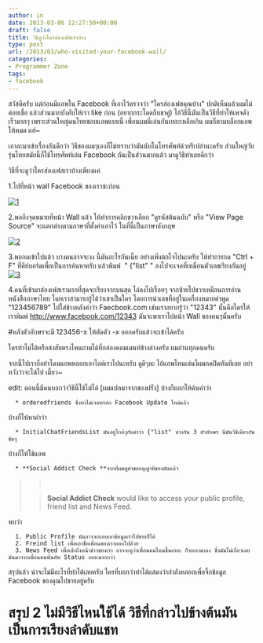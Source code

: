 ```yaml
---
author: in
date: 2013-03-06 12:27:50+00:00
draft: false
title: วิธีดูว่าใครส่องเฟสเราบ้าง
type: post
url: /2013/03/who-visited-your-facebook-wall/
categories:
- Programmer Zone
tags:
- facebook
---
```


สวัสดีครับ แต่ก่อนมีแอพใน Facebook ที่เอาไว้ตรวจว่า "ใครส่องเฟสคุณบ้าง" ปกติเห็นแล้วผมไม่ค่อยเชื่อ แล้วส่วนมากบังคับให้เรา like ก่อน (อยากกระโดดถีบขาคู่) ไอ้วิธีนี้มันเป็นวิธีที่ทำให้เพจดังเร็วมากๆ เพราะส่วนใหญ่คนไทยชอบแอพแบบนี้ เพื่อนผมนี่เล่นกันเยอะเหลือเกิน ผมก็ตามบล็อกแอพให้หมด แฮ่~

เอาละมาเข้าเรื่องกันดีกว่า วิธีของผมๆเองก็ไม่ทราบว่ามันนับในโทรศัพท์ด้วยรึเปล่านะครับ ส่วนใหญ่วัยรุ่นไทยสมัยนี้ก็ใช้โทรศัพท์เล่น Facebook กันเป็นส่วนมากแล้ว มาดูวิธีทำเลยดีกว่า

วิธีที่จะดูว่าใครส่องเฟสเราบ้างเพียงแค่

<!-- more -->

1.ไปที่หน้า wall Facebook ของเราซะก่อน

[![1](https://www.innnblog.com/wp-content/uploads/2013/03/1.png)
](https://www.innnblog.com/wp-content/uploads/2013/03/1.png)



2.พอถึงจุดหมายที่หน้า Wall แล้ว ให้ทำการคลิกขวาเลือก "ดูรหัสต้นฉบับ" หรือ "View Page Source" จะแตกต่างตามภาษาที่ตั้งค่าเอาไว้ ในที่นี้เป็นภาษาอังกฤษ

[![2](https://www.innnblog.com/wp-content/uploads/2013/03/2.png)
](https://www.innnblog.com/wp-content/uploads/2013/03/2.png)



3.พอกดเข้าไปแล้ว บางคนอาจจะงง นี้มันอะไรกันเนี้ย อย่างเพิ่งตกใจไปนะครับ ให้ทำการกด "Ctrl + F" ที่คีย์บอร์ดเพื่อเป็นการค้นหาครับ แล้วพิมพ์  " {"list" " ลงไปจะเจอที่เหมือนตัวเลขเรียงกันอยู่[![3](https://www.innnblog.com/wp-content/uploads/2013/03/3-1024x185.png)
](https://www.innnblog.com/wp-content/uploads/2013/03/3.png)

4.คนที่เข้ามาส่องเฟสเรามากที่สุดจะเรียงจากบนสุด ไล่ลงไปเรื่อยๆ จากซ้ายไปขวาเหมือนการอ่านหนังสือภาษาไทย โดยเราสามารถรู้ได้ว่าเขาเป็นใคร โดยการนำเลขที่อยู่ในเครื่องหมายคำพูด "123456789" ไปใส่ข้างหลังคำว่า Faecbook.com เช่นเราอยากรู้ว่า "12343" นั้นคือใครให้เราพิมพ์ http://www.facebook.com/12343 มันจะพาเราไปหน้า Wall ของคนๆนั้นครับ

#หลังตัวอักษรจะมี 123456-x ให้ตัดตัว -x ออกครับแล้วจะเข้าได้ครับ

ใครทำไม่ได้หรือสงสัยตรงไหนถามได้ที่กล่องคอมเมนท์ข้างล่างครับ ผมอ่านทุกคนครับ

จากนี้ไปเราก็อย่าโดนแอพหลอกเอาไลค์เราไปนะครับ ดูดีๆละ ไอ้แอพไหนเล่นงี้ผมกดปิดทันทีเลย อย่าหวังว่าจะได้ไป เมี้ยว~



edit: ตอนนี้มีคนบอกว่าวิธีนี้ใช้ไม่ได้ [ผมแปลมาจากของฝรั่ง] บ้างก็บอกให้ค้นคำว่า



	  * orderedfriends ซึ่งหาไม่เจอหรอก Facebook Update ใหม่แล้ว

บ้างก็ให้หาคำว่า



	  * InitialChatFriendsList มันอยู่ใกล้ๆกับคำว่า {"list" ห่างกัน 3 ตัวอักษร นี่มันวิธีเดียวกันชัดๆ

บ้างก็ให้ใช้แอพ 



	  * **Social Addict Check **จากที่ผมดูคำขออนุญาติของมันแล้ว



<blockquote>

> 
>  
> 
> 

> 
> **Social Addict Check** would like to access your public profile, friend list and News Feed.
> 
> </blockquote>


พบว่า



	  1. Public Profile มันอาจจะแอบเอาข้อมูลเราไปขายก็ได้
	  2. Freind list เพื่อเอาชื่อเพื่อนของเราออกไปด้วย
	  3. News Feed เพื่อเข้าถึงหน้าข่าวของเรา อาจจะดูว่าเพื่อนคนไหนขึ้นเยอะ ก็จะเอามาลง ซึ่งมันไม่เกี่ยวเลย มันมาจากเพื่อนคนนั้นอัพ Status เยอะมากกว่า



สรุปแล้ว น่าจะไม่มีอะไรที่ทำได้เลยครับ ใครที่บอกว่าทำได้แสดงว่ากำลังหลอกเพื่อจิ๊กข้อมูล Facebook ของคุณไปขายอยู่ครับ




# สรุป 2 ไม่มีวิธีไหนใช้ได้ วิธีที่กล่าวไปข้างต้นมันเป็นการเรียงลำดับแชท 




 


